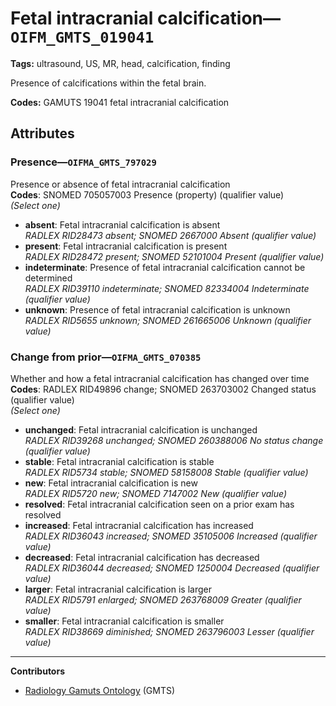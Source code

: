 # Fetal intracranial calcification—`OIFM_GMTS_019041`

**Tags:** ultrasound, US, MR, head, calcification, finding

Presence of calcifications within the fetal brain.

**Codes:** GAMUTS 19041 fetal intracranial calcification

## Attributes

### Presence—`OIFMA_GMTS_797029`

Presence or absence of fetal intracranial calcification  
**Codes**: SNOMED 705057003 Presence (property) (qualifier value)  
*(Select one)*

- **absent**: Fetal intracranial calcification is absent  
_RADLEX RID28473 absent; SNOMED 2667000 Absent (qualifier value)_
- **present**: Fetal intracranial calcification is present  
_RADLEX RID28472 present; SNOMED 52101004 Present (qualifier value)_
- **indeterminate**: Presence of fetal intracranial calcification cannot be determined  
_RADLEX RID39110 indeterminate; SNOMED 82334004 Indeterminate (qualifier value)_
- **unknown**: Presence of fetal intracranial calcification is unknown  
_RADLEX RID5655 unknown; SNOMED 261665006 Unknown (qualifier value)_

### Change from prior—`OIFMA_GMTS_070385`

Whether and how a fetal intracranial calcification has changed over time  
**Codes**: RADLEX RID49896 change; SNOMED 263703002 Changed status (qualifier value)  
*(Select one)*

- **unchanged**: Fetal intracranial calcification is unchanged  
_RADLEX RID39268 unchanged; SNOMED 260388006 No status change (qualifier value)_
- **stable**: Fetal intracranial calcification is stable  
_RADLEX RID5734 stable; SNOMED 58158008 Stable (qualifier value)_
- **new**: Fetal intracranial calcification is new  
_RADLEX RID5720 new; SNOMED 7147002 New (qualifier value)_
- **resolved**: Fetal intracranial calcification seen on a prior exam has resolved  
- **increased**: Fetal intracranial calcification has increased  
_RADLEX RID36043 increased; SNOMED 35105006 Increased (qualifier value)_
- **decreased**: Fetal intracranial calcification has decreased  
_RADLEX RID36044 decreased; SNOMED 1250004 Decreased (qualifier value)_
- **larger**: Fetal intracranial calcification is larger  
_RADLEX RID5791 enlarged; SNOMED 263768009 Greater (qualifier value)_
- **smaller**: Fetal intracranial calcification is smaller  
_RADLEX RID38669 diminished; SNOMED 263796003 Lesser (qualifier value)_

---

**Contributors**

- [Radiology Gamuts Ontology](https://gamuts.net/) (GMTS)